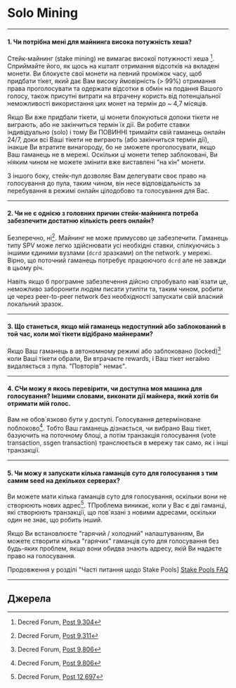 # <i class="fa fa-male"></i> Solo Mining 

---

#### 1. Чи потрібна мені для майнинга висока потужність хеша? 

Стейк-майнинг (stake mining) не вимагає високої потужності хеша [^9304]. Сприймайте його, як щось на кшталт отримання відсотків на вкладені монети. Ви блокуєте свої монети на певний проміжок часу, щоб придбати тікет, який дає Вам високу ймовірність (> 99%) отримання права проголосувати та одержати відсотки в обмін на подання Вашого голосу, також присутні витрати на втрачену користь від потенціальної неможливості використання цих монет на термін до ~ 4,7 місяців.

Якщо Ви вже придбали тікети, ці монети блокуються допоки тікети не виграють, або не закінчиться термін їх дії. Ви робите ставки індивідуально (solo) і тому Ви ПОВИННІ тримайти свій гаманець онлайн 24/7, доки всі Ваші тікети не виграють (або закінчиться термін дії), інакше Ви втратите винагороду, бо не зможете проголосувати, якщо Ваш гаманець не в мережі. Оскільки ці монети тепер заблоковані, Ви ніяким чином не можете змінити вже виставлені "на кін" монети.

З іншого боку, стейк-пул дозволяє Вам делегувати своє право на голосування до пула, таким чином, він несе відповідальність за перебування в режимі онлайн цілодобово та голосування для Вас.

---

#### 2. Чи не є однією з головних причин стейк-майнинга потреба забезпечити достатню кількість peers онлайн? 

Безперечно, ні[^9311]. Майнинг не може примусово це забезпечити. Гаманець типу SPV може легко здійснювати усі необхідні ставки, спілкуючись з іншими єдиними вузлами (`dcrd` зразками) on the network. у мережі. Вірно, що поточний гаманець потребує працюючого `dcrd` але не завжди в цьому річ.

Навіть якщо б програмне забезпечення дійсно спробувало нав`язати це, неможливо заборонити людям писати утиліти та, таким чином, робити це через peer-to-peer network без необхідності запускати свій власний локальний зразок.

---

#### 3. Що станеться, якщо мій гаманець недоступний або заблокований в той час, коли мої тікети відібрано майнерами? 

Якщо Ваш гаманець в автономному режимі або заблоковано (locked)[^9806] коли Ваші тікети обрали, Ви втрачаєте rewards, і Ваш тікет негайно видаляється з пула. "Повторів" немає".

---

#### 4. CЧи можу я якось перевірити, чи доступна моя машина для голосування? Іншими словами, виконати дії майнера, який хотів би отримати мій голос. 

Вам не обов`язково бути у доступі. Голосування детерміноване поблоково[^9806]. Тобто Ваш гаманець дізнається, чи вибрано Ваш тікет, базуючить на поточному блоці, а потім транзакція голосування (vote transaction, ssgen transaction) транслюється в мережу так само, як і інші транзакції.

---

#### 5. Чи можу я запускати кілька гаманців суто для голосування з тим самим seed на декількох серверах? 

Ви можете мати кілька гаманців суто для голосування, оскільки вони не створюють нових адрес[^12697]. TПроблема виникає, коли у Вас є дві гаманці, які створюють транзакції, що пов`язані з новими адресами, оскільки один не знає, що робить інший.

Якщо Ви встановлюєте "гарячий / холодний" налаштуванням, Ви можете створити кілька "гарячих" гаманців суто для голосування без будь-яких проблем, якщо вони обидва знають адресу, якій Ви надаєте право на голосування.

Продовження у розділі "Часті питання щодо Stake Pools] [Stake Pools FAQ](/faq/proof-of-stake/stake-pools.md)

---

## <i class="fa fa-book"></i> Джерела 

[^9304]: Decred Forum, [Post 9,304](https://forum.decred.org/threads/626/page-2#post-9304)
[^9311]: Decred Forum, [Post 9,311](https://forum.decred.org/threads/582/page-2#post-9311)
[^9806]: Decred Forum, [Post 9,806](https://forum.decred.org/threads/180/page-6#post-9806)
[^12697]: Decred Forum, [Post 12,697](https://forum.decred.org/threads/1127/#post-12697)

